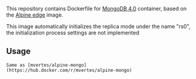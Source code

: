 
This repository contains Dockerfile for [MongoDB 4.0](https://www.mongodb.org)
container, based on the [Alpine edge](https://hub.docker.com/_/alpine/) image.

This image automatically initializes the replica mode under the name "rs0",
the initialization process settings are not implemented


## Usage

	Same as [mvertes/alpine-mongo](https://hub.docker.com/r/mvertes/alpine-mongo)

